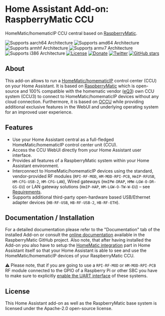 # Home Assistant Add-on: RaspberryMatic CCU

HomeMatic/homematicIP CCU central based on [RaspberryMatic](raspberrymatic).

![Supports aarch64 Architecture][aarch64-shield] ![Supports amd64 Architecture][amd64-shield] ![Supports armhf Architecture][armhf-shield] ![Supports armv7 Architecture][armv7-shield] ![Supports i386 Architecture][i386-shield]
[![License](https://img.shields.io/github/license/jens-maus/RaspberryMatic.svg)](https://github.com/jens-maus/RaspberryMatic/blob/master/LICENSE)
[![Donate](https://img.shields.io/badge/donate-PayPal-green.svg)](https://www.paypal.com/cgi-bin/webscr?cmd=_s-xclick&hosted_button_id=RAQSDY9YNZVCL)
[![Twitter](https://img.shields.io/twitter/follow/RaspberryMatic.svg?style=social&label=Follow)](https://twitter.com/RaspberryMatic)
[![GitHub stars](https://img.shields.io/github/stars/jens-maus/RaspberryMatic.svg?style=social&label=Star)](https://github.com/jens-maus/RaspberryMatic/stargazers/)

## About

This add-on allows to run a [HomeMatic/homematicIP][homematic] control center (CCU) on
your Home Assistant. It is based on [RaspberryMatic][raspberrymatic] which
is open-source and 100% compatible with the homematic vendor ([eQ3][eq3]) own CCU
system (CCU3) to connect to HomeMatic/homematicIP devices without any cloud connection.
Furthermore, it is based on [OCCU][occu] while providing additional exclusive features in
the WebUI and underlying operating system for an improved user experience.

## Features

- Use your Home Assistant central as a full-fledged HomeMatic/homematicIP control center unit (CCU).
- Access the CCU WebUI directly from your Home Assistant user interface.
- Provides all features of a RaspberryMatic system within your Home Assistant environment.
- Interconnect to HomeMatic/homematicIP devices using the standard, vendor-provided RF modules (`RPI-RF-MOD`, `HM-MOD-RPI-PCB`, `HmIP-RFUSB`, `HM-CFG-USB-2`, `HM-CFG-LAN`), Wired gateways (`HmIPW-DRAP`, `HMW-LGW-O-DR-GS-EU`) or LAN gateway solutions (`HmIP-HAP`, `HM-LGW-O-TW-W-EU`) – see [Requirements](https://github.com/jens-maus/RaspberryMatic/wiki/Einleitung#vorraussetzungen).
- Supports additional third-party open-hardware based USB/Ethernet adapter devices (`HB-RF-USB`, `HB-RF-USB-2`, `HB-RF-ETH`).

## Documentation / Installation

For a detailed documentation please refer to the "Documentation" tab of the installed Add-on or
consult the [online documentation](https://github.com/jens-maus/RaspberryMatic/wiki/Installation-HomeAssistant) available in the RaspberryMatic GitHub project. Also note, that after having installed the Add-on you also have to setup the [HomeMatic integration](https://github.com/jens-maus/RaspberryMatic/wiki/HomeAssistant-Integration) part in Home Assistant itself so that your Home Assistant is able to see and use the HomeMatic/homematicIP devices of your RaspberryMatic CCU.

:warning: Please note, that if you are going to use a `RPI-RF-MOD` or `HM-MOD-RPI-PCB` RF module connected to the GPIO of a Raspberry Pi or other SBC you have to make sure to explicitly [enable the UART interface](https://github.com/jens-maus/RaspberryMatic/wiki/Installation-HomeAssistant#using-homeassistant-os) of these systems.

## License

This Home Assistant add-on as well as the RaspberryMatic base system is licensed under the Apache-2.0 open-source license.

[aarch64-shield]: https://img.shields.io/badge/aarch64-yes-green.svg
[amd64-shield]: https://img.shields.io/badge/amd64-yes-green.svg
[armhf-shield]: https://img.shields.io/badge/armhf-yes-green.svg
[armv7-shield]: https://img.shields.io/badge/armv7-no-red.svg
[i386-shield]: https://img.shields.io/badge/i386-no-red.svg
[raspberrymatic]: https://github.com/jens-maus/RaspberryMatic
[occu]: https://github.com/eq-3/occu
[eq3]: https://www.eq-3.com/
[homematic]: https://www.homematic-ip.com/en/start.html
